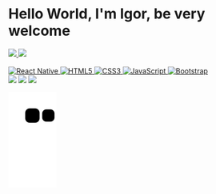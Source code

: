 # Hello World, I'm Igor, be very welcome
<div>
   <a href="https://github.com/iguin777">
  <img height="180em" src="https://github-readme-stats.vercel.app/api?username=iguin777&show_icons=true&theme=dark&include_all_commits=true&count_private=true"/>
  <img height="180em" src="https://github-readme-stats.vercel.app/api/top-langs/?username=iguin777&layout=compact&langs_count=6&theme=dark"/>
</div>
<div style="display: inline_block"><br>
  <img src="https://upload.wikimedia.org/wikipedia/commons/thumb/a/a7/React-icon.svg/539px-React-icon.svg.png" width="43" height="40" alt="React Native">
  <img src="https://img.icons8.com/color/2x/html-5.png" width="40" height="40" alt="HTML5">
  <img src="https://img.icons8.com/color/2x/css3.png"width="40" height="40" alt="CSS3">
  <img src="https://static.vecteezy.com/system/resources/previews/027/127/560/non_2x/javascript-logo-javascript-icon-transparent-free-png.png" width="40" height="40" alt="JavaScript">
  <img src="https://img.icons8.com/color/2x/bootstrap.png"width="40" height="40" alt="Bootstrap">
</div>

<div> 
  <a href="/" target="_blank"><img src="https://img.shields.io/badge/-Instagram-%23E4405F?style=for-the-badge&logo=instagram&logoColor=white" target="_blank"></a>
  <a href = "mailto: "><img src="https://img.shields.io/badge/-Gmail-%23333?style=for-the-badge&logo=gmail&logoColor=white" target="_blank"></a>
  <a href="" target="_blank"><img src="https://img.shields.io/badge/-LinkedIn-%230077B5?style=for-the-badge&logo=linkedin&logoColor=white" target="_blank"></a> 
</div>

![Snake animation](https://github.com/iguin777/iguin777/blob/output/github-contribution-grid-snake.svg)

